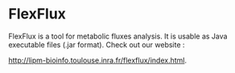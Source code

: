 FlexFlux
========

FlexFlux is a tool for metabolic fluxes analysis. It is usable as Java executable files (.jar format). Check out our website : 

<a href="http://lipm-bioinfo.toulouse.inra.fr/flexflux/index.html">http://lipm-bioinfo.toulouse.inra.fr/flexflux/index.html</a>.
